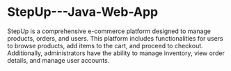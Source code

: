 # StepUp---Java-Web-App
StepUp is a comprehensive e-commerce platform designed to manage products, orders, and users. This platform includes functionalities for users to browse products, add items to the cart, and proceed to checkout. Additionally, administrators have the ability to manage inventory, view order details, and manage user accounts.
